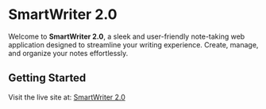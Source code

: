 # SmartWriter 2.0

Welcome to **SmartWriter 2.0**, a sleek and user-friendly note-taking web application designed to streamline your writing experience. Create, manage, and organize your notes effortlessly.

## Getting Started

Visit the live site at: [SmartWriter 2.0](https://smartwriter-2-0.netlify.app/)


